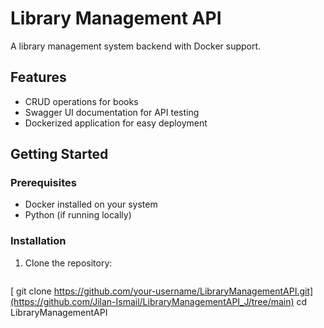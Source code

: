 # Library Management API

A library management system backend with Docker support.

## Features
- CRUD operations for books
- Swagger UI documentation for API testing
- Dockerized application for easy deployment

## Getting Started
### Prerequisites
- Docker installed on your system
- Python (if running locally)

### Installation
1. Clone the repository:
   ```bash
  [ git clone https://github.com/your-username/LibraryManagementAPI.git](https://github.com/Jilan-Ismail/LibraryManagementAPI_J/tree/main)
   cd LibraryManagementAPI
